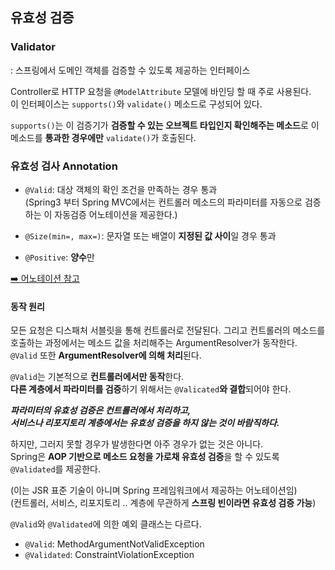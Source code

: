 ## 유효성 검증
### Validator
: 스프링에서 도메인 객체를 검증할 수 있도록 제공하는 인터페이스   

Controller로 HTTP 요청을 `@ModelAttribute` 모델에 바인딩 할 때 주로 사용된다.   
이 인터페이스는 `supports()`와 `validate()` 메소드로 구성되어 있다.   

`supports()`는 이 검증기가 **검증할 수 있는 오브젝트 타입인지 확인해주는 메소드**로 이 메소드를 **통과한 경우에만** `validate()`가 호출된다.   

### 유효성 검사 Annotation
- `@Valid`: 대상 객체의 확인 조건을 만족하는 경우 통과   
(Spring3 부터 Spring MVC에서는 컨트롤러 메소드의 파라미터를 자동으로 검증하는 이 자동검증 어노테이션을 제공한다.)   

- `@Size(min=, max=)`: 문자열 또는 배열이 **지정된 값 사이**일 경우 통과   

- `@Positive`: **양수**만   

[➡️ 어노테이션 참고](https://bamdule.tistory.com/35)   

#### 동작 원리
모든 요청은 디스패처 서블릿을 통해 컨트롤러로 전달된다. 그리고 컨트롤러의 메소드를 호출하는 과정에서는 메소드 값을 처리해주는 ArgumentResolver가 동작한다.   
`@Valid` 또한 **ArgumentResolver에 의해 처리**된다.   

`@Valid`는 기본적으로 **컨트롤러에서만 동작**한다.   
**다른 계층에서 파라미터를 검증**하기 위해서는 `@Valicated`**와 결합**되어야 한다.   

***파라미터의 유효성 검증은 컨트롤러에서 처리하고,***   
***서비스나 리포지토리 계층에서는 유효성 검증을 하지 않는 것이 바람직하다.***   

하지만, 그러지 못할 경우가 발생한다면 아주 경우가 없는 것은 아니다.   
Spring은 **AOP 기반으로 메소드 요청을 가로채 유효성 검증**을 할 수 있도록 `@Validated`를 제공한다.   

(이는 JSR 표준 기술이 아니며 Spring 프레임워크에서 제공하는 어노테이션임)   
(컨트롤러, 서비스, 리포지토리 .. 계층에 무관하게 **스프링 빈이라면 유효성 검증 가능**)   

`@Valid`와 `@Validated`에 의한 예외 클래스는 다르다.   
- `@Valid`: MethodArgumentNotValidException   
- `@Validated`: ConstraintViolationException   
